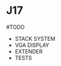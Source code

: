 # J17

#TODO  <br />

- STACK SYSTEM <br />
- VGA DISPLAY  <br />
- EXTENDER  <br />
- TESTS  <br />
